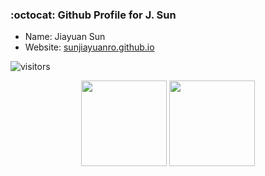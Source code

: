 ### :octocat: Github Profile for J. Sun

* Name: Jiayuan Sun
* Website: [sunjiayuanro.github.io](todo)

![visitors](https://visitor-badge.glitch.me/badge?page_id=sunjiayuanro&left_color=green&right_color=red)

<div align="center" >
<img height="137px" src="https://github-readme-stats-git-masterrstaa-rickstaa.vercel.app/api?username=sunjiayuanro&hide_title=true&hide_border=true&show_icons=trueline_height=21&&show_icons=true&theme=vue" />
<img height="137px" src="https://github-readme-stats-git-masterrstaa-rickstaa.vercel.app/api/top-langs/?username=sunjiayuanro&hide_title=true&hide_border=true&layout=compact&langs_count=6&show_icons=true&theme=transparent" /><br><br>

</div>
